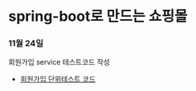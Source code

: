 
# spring-boot로 만드는 쇼핑몰

### 11월 24일
회원가입 service 테스트코드 작성
* [회원가입 단위테스트 코드](https://blog.naver.com/tkgksw/222152097785)




